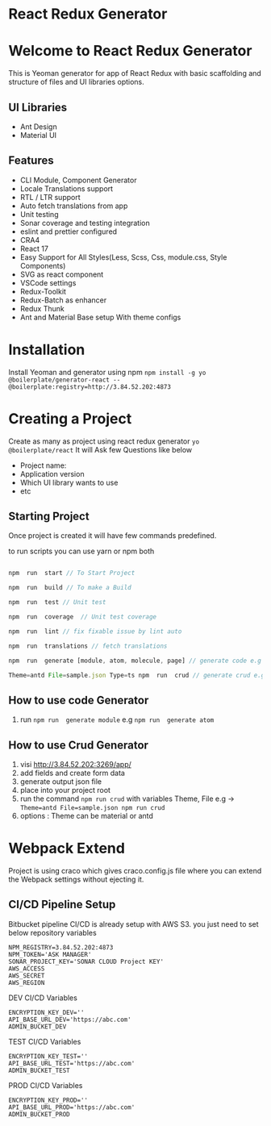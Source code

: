 React Redux Generator
===================

# Welcome to React Redux Generator

This is Yeoman generator for app of React Redux with basic scaffolding and structure of files and UI libraries options.

## UI Libraries

 - Ant Design
 - Material UI

 ## Features
  - CLI Module, Component Generator
  - Locale Translations support
  - RTL / LTR support
  - Auto fetch translations from app
  - Unit testing
  - Sonar coverage and testing integration
  - eslint and prettier configured
  - CRA4
  - React 17
  - Easy Support for All Styles(Less, Scss, Css, module.css, Style Components)
  - SVG as react component
  - VSCode settings
  - Redux-Toolkit
  - Redux-Batch as enhancer
  - Redux Thunk
  - Ant and Material Base setup With theme configs


# Installation

Install Yeoman and generator using npm
`
npm install -g yo @boilerplate/generator-react --@boilerplate:registry=http://3.84.52.202:4873
`

# Creating a Project

Create as many as project using react redux generator
`
yo @boilerplate/react
`
It will Ask few Questions like below

 - Project name:
 - Application version
 - Which UI library wants to use
 - etc

## Starting Project
Once project is created it will have few commands predefined.

to run scripts you can use yarn or npm both
```javascript

npm  run  start // To Start Project

npm  run  build // To make a Build

npm  run  test // Unit test

npm  run  coverage  // Unit test coverage

npm  run  lint // fix fixable issue by lint auto

npm  run  translations // fetch translations

npm  run  generate [module, atom, molecule, page] // generate code e.g npm run generate module

Theme=antd File=sample.json Type=ts npm  run  crud // generate crud e.g npm run generate module

```
## How to use code Generator
1. run `npm run  generate module` e.g `npm run  generate atom` 

## How to use Crud Generator
1. visi http://3.84.52.202:3269/app/
2. add fields and create form data
3. generate output json file
4. place into your project root
5. run the command `npm run crud` with variables Theme, File e.g -> `Theme=antd File=sample.json npm run crud`
6. options : Theme can be material or antd
# Webpack Extend
Project is using craco which gives craco.config.js file where you can extend the Webpack settings without ejecting it.

CI/CD Pipeline Setup
----------------------------------------------------------
Bitbucket pipeline CI/CD is already setup with AWS S3.
you just need to set below repository variables
```
NPM_REGISTRY=3.84.52.202:4873
NPM_TOKEN='ASK MANAGER'
SONAR_PROJECT_KEY='SONAR CLOUD Project KEY'
AWS_ACCESS
AWS_SECRET
AWS_REGION
```
DEV CI/CD Variables
```
ENCRYPTION_KEY_DEV=''
API_BASE_URL_DEV='https://abc.com'
ADMIN_BUCKET_DEV
```
TEST CI/CD Variables
```
ENCRYPTION_KEY_TEST=''
API_BASE_URL_TEST='https://abc.com'
ADMIN_BUCKET_TEST
```
PROD CI/CD Variables
```
ENCRYPTION_KEY_PROD=''
API_BASE_URL_PROD='https://abc.com'
ADMIN_BUCKET_PROD
```
